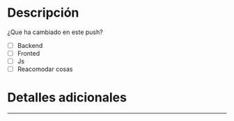 # Descripción
¿Que ha cambiado en este push?


- [ ] Backend
- [ ] Fronted
- [ ] Js
- [ ] Reacomodar cosas

# Detalles adicionales
-----

